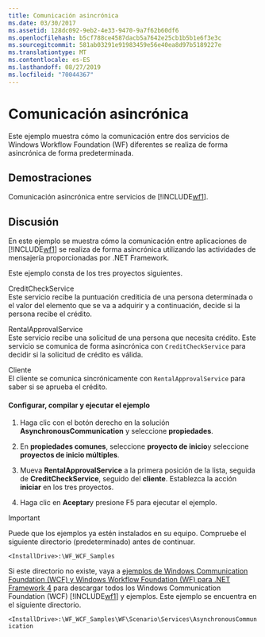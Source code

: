 ```yaml
---
title: Comunicación asincrónica
ms.date: 03/30/2017
ms.assetid: 128dc092-9eb2-4e33-9470-9a7f62b60df6
ms.openlocfilehash: b5cf788ce4587dacb5a7642e25cb1b5b1e6f3e3c
ms.sourcegitcommit: 581ab03291e91983459e56e40ea8d97b5189227e
ms.translationtype: MT
ms.contentlocale: es-ES
ms.lasthandoff: 08/27/2019
ms.locfileid: "70044367"
---
```

# <a name="asynchronous-communication"></a>Comunicación asincrónica
Este ejemplo muestra cómo la comunicación entre dos servicios de Windows Workflow Foundation (WF) diferentes se realiza de forma asincrónica de forma predeterminada.  
  
## <a name="demonstrates"></a>Demostraciones  
 Comunicación asincrónica entre servicios de [!INCLUDE[wf1](../../../../includes/wf1-md.md)].  
  
## <a name="discussion"></a>Discusión  
 En este ejemplo se muestra cómo la comunicación entre aplicaciones de [!INCLUDE[wf1](../../../../includes/wf1-md.md)] se realiza de forma asincrónica utilizando las actividades de mensajería proporcionadas por .NET Framework.  
  
 Este ejemplo consta de los tres proyectos siguientes.  
  
 CreditCheckService  
 Este servicio recibe la puntuación crediticia de una persona determinada o el valor del elemento que se va a adquirir y a continuación, decide si la persona recibe el crédito.  
  
 RentalApprovalService  
 Este servicio recibe una solicitud de una persona que necesita crédito. Este servicio se comunica de forma asincrónica con `CreditCheckService` para decidir si la solicitud de crédito es válida.  
  
 Cliente  
 El cliente se comunica sincrónicamente con `RentalApprovalService` para saber si se aprueba el crédito.  
  
#### <a name="to-set-up-build-and-run-the-sample"></a>Configurar, compilar y ejecutar el ejemplo  
  
1. Haga clic con el botón derecho en la solución **AsynchronousCommunication** y seleccione **propiedades**.  
  
2. En **propiedades comunes**, seleccione **proyecto de inicio**y seleccione **proyectos de inicio múltiples**.  
  
3. Mueva **RentalApprovalService** a la primera posición de la lista, seguida de **CreditCheckService**, seguido del **cliente**. Establezca la acción **iniciar** en los tres proyectos.  
  
4. Haga clic en **Aceptar**y presione F5 para ejecutar el ejemplo.  
  
> [!IMPORTANT]
> Puede que los ejemplos ya estén instalados en su equipo. Compruebe el siguiente directorio (predeterminado) antes de continuar.  
>   
> `<InstallDrive>:\WF_WCF_Samples`  
>   
> Si este directorio no existe, vaya a [ejemplos de Windows Communication Foundation (WCF) y Windows Workflow Foundation (WF) para .NET Framework 4](https://go.microsoft.com/fwlink/?LinkId=150780) para descargar todos los Windows Communication Foundation (WCF) [!INCLUDE[wf1](../../../../includes/wf1-md.md)] y ejemplos. Este ejemplo se encuentra en el siguiente directorio.  
>   
> `<InstallDrive>:\WF_WCF_Samples\WF\Scenario\Services\AsynchronousCommunication`
